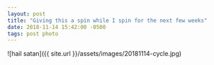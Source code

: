 ```yaml
---
layout: post
title: "Giving this a spin while I spin for the next few weeks"
date: 2018-11-14 15:42:00 -0500
tags: post photo
---
```

![hail satan]({{ site.url }}/assets/images/20181114-cycle.jpg)